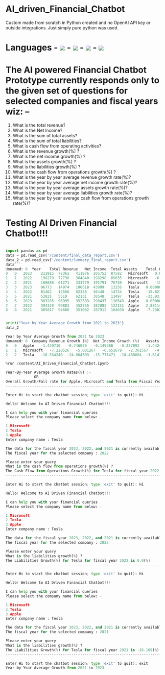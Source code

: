 # AI_driven_Financial_Chatbot
 Custom made from scratch in Python created and no OpenAI API key or outside integrations. Just simply pure python was used.



# Languages -  ![](https://img.shields.io/badge/^-Python-blue?logo=Python) - ![](https://img.shields.io/badge/^-Pandas-blue?logo=Pandas) - ![](https://img.shields.io/badge/^-Numpy-blue?logo=Numpy) - ![](https://img.shields.io/badge/^-Plotly-blue?logo=Plotly) 

# The AI powered Financial Chatbot Prototype currently responds only to the given set of questions for selected companies and fiscal years wiz: –

1. What is the total revenue?
2. What is the Net Income?
3. What is the sum of total assets?
4. What is the sum of total liabilities?
5. What is cash flow from operating activities?
6. What is the revenue growth(%) ?
7. What is the net income growth(%) ?
8. What is the assets growth(%) ?
9. What is the liabilities growth(%) ?
10. What is the cash flow from operations growth(%) ?
11. What is the year by year average revenue growth rate(%)?
12. What is the year by year average net income growth rate(%)?
13. What is the year by year average assets growth rate(%)?
14. What is the year by year average liabilities growth rate(%)?
15. What is the year by year average cash flow from operations growth rate(%)?

# Testing AI Driven Financial Chatbot!!!

```python

import pandas as pd
data = pd.read_csv('/content/final_data_report.csv')
data_2 = pd.read_csv('/content/Summary_final_report.csv')
data```
Unnamed: 0	Year	Total Revenue	Net Income	Total Assets	Total Liabilities	Cash Flow from Operating Activities	Company	Revenue Growth (%)	Net Income Growth (%)	Assets Growth (%)	Liabilities Growth (%)	Cash Flow from Operations Growth(%)
0	0	2023	211915	72361	411976	205753	87582	Microsoft	0.000000	0.000000	0.000000	0.000000	0.000000
1	1	2022	198270	72738	364840	198298	89035	Microsoft	-6.438902	0.520999	-11.441443	-3.623276	1.659017
2	2	2021	168088	61271	333779	191791	76740	Microsoft	-15.222676	-15.764800	-8.513595	-3.281425	-13.809176
3	3	2023	96773	14974	106618	43009	13256	Tesla	0.000000	0.000000	0.000000	0.000000	0.000000
4	4	2022	81462	12556	82338	36440	14724	Tesla	-15.821562	-16.147990	-22.772890	-15.273547	11.074231
5	5	2021	53821	5519	62131	30548	11497	Tesla	-33.931158	-56.044919	-24.541524	-16.169045	-21.916599
6	6	2023	383285	96995	352583	290437	110543	Apple	0.000000	0.000000	0.000000	0.000000	0.000000
7	7	2022	394328	99803	352755	302083	122151	Apple	2.881146	2.894995	0.048783	4.009820	10.500891
8	8	2021	365817	94680	351002	287912	104038	Apple	-7.230275	-5.133112	-0.496945	-4.691095	-14.828368


print("Year by Year Average Growth from 2021 to 2023")
data_2

Year by Year Average Growth from 2021 to 2023
Unnamed: 0	Company	Revenue Growth (%)	Net Income Growth (%)	Assets Growth (%)	Liabilities Growth (%)	Cash Flow from Operations Growth(%)
0	0	Apple	-1.449710	-0.746039	-0.149388	-0.227092	-1.442492
1	1	Microsoft	-7.220526	-5.081267	-6.651679	-2.301567	-4.050053
2	2	Tesla	-16.584240	-24.064303	-15.771471	-10.480864	-3.614123

%run /content/AI_Driven_Financial_Chatbot.ipynb

Year-By-Year Average Growth Rates(%) :-
             OR
Overall Growth/Fall rate for Apple, Microsoft and Tesla from Fiscal Year 2021 - 2023
----------------------------------------------------------------------------

Enter Hi to start the chatbot session; type 'exit' to quit): Hi

Hello! Welcome to AI Driven Financial Chatbot!!!

I can help you with your financial queries
Please select the company name from below: -

1.Microsoft 
2.Tesla 
3.Apple
Enter company name : Tesla

The data for the fiscal year 2023, 2022, and 2021 is currently available
The fiscal year for the selected company : 2022

Please enter your query
What is the cash flow from operations growth(%) ?
The Cash Flow from Operations Growth(%) for Tesla for fiscal year 2022 is 11.0742(%)
----------------------------------------------------------------------------

Enter Hi to start the chatbot session; type 'exit' to quit): Hi

Hello! Welcome to AI Driven Financial Chatbot!!!

I can help you with your financial queries
Please select the company name from below: -

1.Microsoft 
2.Tesla 
3.Apple
Enter company name : Tesla

The data for the fiscal year 2023, 2022, and 2021 is currently available
The fiscal year for the selected company : 2023

Please enter your query
What is the liabilities growth(%) ?
The Liabilities Growth(%) for Tesla for fiscal year 2023 is 0.0(%)
----------------------------------------------------------------------------

Enter Hi to start the chatbot session; type 'exit' to quit): Hi

Hello! Welcome to AI Driven Financial Chatbot!!!

I can help you with your financial queries
Please select the company name from below: -

1.Microsoft 
2.Tesla 
3.Apple
Enter company name : Tesla

The data for the fiscal year 2023, 2022, and 2021 is currently available
The fiscal year for the selected company : 2021

Please enter your query
What is the liabilities growth(%) ?
The Liabilities Growth(%) for Tesla for fiscal year 2021 is -16.169(%)
----------------------------------------------------------------------------

Enter Hi to start the chatbot session; type 'exit' to quit): exit
Year by Year Average Growth from 2021 to 2023
```
